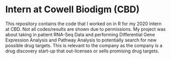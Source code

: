 # Intern at Cowell Biodigm (CBD)
This repository contains the code that I worked on in R for my 2020 Intern at CBD. Not all codes/results are shown due to permissions.
My project was about taking in patient RNA-Seq Data and performing Differential Gene Expression Analysis and Pathway Analysis to potentially search for new possible drug targets. This is relevant to the company as the company is a drug discovery start-up that out-licenses or sells promising drug targets.

